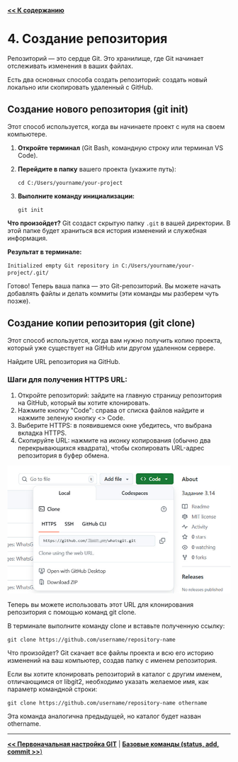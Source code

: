 [**<< К содержанию**](readme.md)

# 4. Создание репозитория

Репозиторий — это сердце Git. Это хранилище, где Git начинает отслеживать изменения в ваших файлах. 

Есть два основных способа создать репозиторий: создать новый локально или скопировать удаленный с GitHub.

## Создание нового репозитория (git init)

Этот способ используется, когда вы начинаете проект с нуля на своем компьютере.

1.  **Откройте терминал** (Git Bash, командную строку или терминал VS Code).
2.  **Перейдите в папку** вашего проекта (укажите путь):

    ```
    cd C:/Users/yourname/your-project
    ```

3.  **Выполните команду инициализации:**

    ```
    git init
    ```

**Что произойдет?**
Git создаст скрытую папку `.git` в вашей директории. В этой папке будет храниться вся история изменений и служебная информация.

**Результат в терминале:**
```
Initialized empty Git repository in C:/Users/yourname/your-project/.git/
```

Готово! Теперь ваша папка — это Git-репозиторий. Вы можете начать добавлять файлы и делать коммиты (эти команды мы разберем чуть позже).

## Создание копии репозитория (git clone)

Этот способ используется, когда вам нужно получить копию проекта, который уже существует на GitHub или другом удаленном сервере.

Найдите URL репозитория на GitHub.

### Шаги для получения HTTPS URL:

1. Откройте репозиторий: зайдите на главную страницу репозитория на GitHub, который вы хотите клонировать. 
2. Нажмите кнопку "Code": справа от списка файлов найдите и нажмите зеленую кнопку <> Code. 
3. Выберите HTTPS: в появившемся окне убедитесь, что выбрана вкладка HTTPS. 
4. Скопируйте URL: нажмите на иконку копирования (обычно два перекрывающихся квадрата), чтобы скопировать URL-адрес репозитория в буфер обмена. 

![получение HTTPS URL](./assets/repo.jpg)

Теперь вы можете использовать этот URL для клонирования репозитория с помощью команд git clone. 

В терминале выполните команду clone и вставьте полученную ссылку:

```
git clone https://github.com/username/repository-name
```

Что произойдет?
Git скачает все файлы проекта и всю его историю изменений на ваш компьютер, создав папку с именем репозитория.

Если вы хотите клонировать репозиторий в каталог с другим именем, отличающимся от libgit2, необходимо указать желаемое имя, как параметр командной строки:

```
git clone https://github.com/username/repository-name othername
```

Эта команда аналогична предыдущей, но каталог будет назван othername.

---

[**<< Первоначальная настройка GIT**](configuration.md) | [**Базовые команды (status, add, commit >>**)](basic-commands.md)